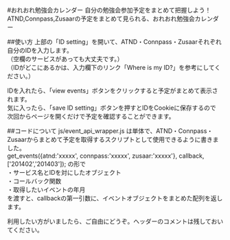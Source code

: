#おれおれ勉強会カレンダー
自分の勉強会参加予定をまとめて把握しよう！  
ATND,Connpass,Zusaarの予定をまとめて見られる、おれおれ勉強会カレンダー

##使い方
上部の「ID setting」を開いて、ATND・Connpass・Zusaarそれぞれ自分のIDを入力します。  
（空欄のサービスがあっても大丈夫です。）  
（IDがどこにあるかは、入力欄下のリンク「Where is my ID?」を参考にしてください。）  

IDを入れたら、「view events」ボタンをクリックすると予定がまとめて表示されます。  
気に入ったら、「save ID setting」ボタンを押すとIDをCookieに保存するので  
次回からページを開くだけで予定を確認することができます。  

##コードについて
js/event_api_wrapper.js は単体で、ATND・Connpass・Zusaarからまとめて予定を取得するスクリプトとして使用できるように書きました。  
get_events({atnd:'xxxxx', connpass:'xxxxx', zusaar:'xxxxx'}, callback, ['201402','201403']);
の形で  
・サービス名とIDを対にしたオブジェクト  
・コールバック関数  
・取得したいイベントの年月  
を渡すと、callbackの第一引数に、イベントオブジェクトをまとめた配列を返します。  

利用したい方がいましたら、ご自由にどうぞ。ヘッダーのコメントは残しておいてください。  
